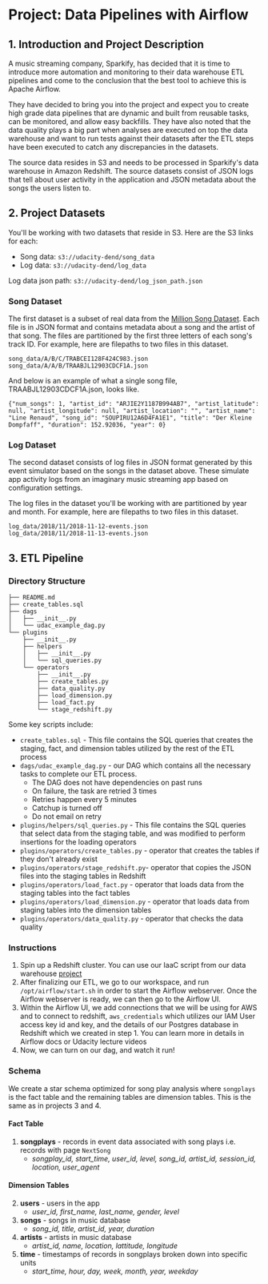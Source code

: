 # Project: Data Pipelines with Airflow
## 1. Introduction and Project Description
A music streaming company, Sparkify, has decided that it is time to introduce more automation and monitoring to their data warehouse ETL pipelines and come to the conclusion that the best tool to achieve this is Apache Airflow.

They have decided to bring you into the project and expect you to create high grade data pipelines that are dynamic and built from reusable tasks, can be monitored, and allow easy backfills. They have also noted that the data quality plays a big part when analyses are executed on top the data warehouse and want to run tests against their datasets after the ETL steps have been executed to catch any discrepancies in the datasets.

The source data resides in S3 and needs to be processed in Sparkify's data warehouse in Amazon Redshift. The source datasets consist of JSON logs that tell about user activity in the application and JSON metadata about the songs the users listen to.


## 2. Project Datasets
You'll be working with two datasets that reside in S3. Here are the S3 links for each:

- Song data: `s3://udacity-dend/song_data`
- Log data: `s3://udacity-dend/log_data`  

Log data json path: `s3://udacity-dend/log_json_path.json`

### Song Dataset
The first dataset is a subset of real data from the [Million Song Dataset](https://labrosa.ee.columbia.edu/millionsong/). Each file is in JSON format and contains metadata about a song and the artist of that song. The files are partitioned by the first three letters of each song's track ID. For example, here are filepaths to two files in this dataset.
```
song_data/A/B/C/TRABCEI128F424C983.json
song_data/A/A/B/TRAABJL12903CDCF1A.json
```
And below is an example of what a single song file, TRAABJL12903CDCF1A.json, looks like.
```
{"num_songs": 1, "artist_id": "ARJIE2Y1187B994AB7", "artist_latitude": null, "artist_longitude": null, "artist_location": "", "artist_name": "Line Renaud", "song_id": "SOUPIRU12A6D4FA1E1", "title": "Der Kleine Dompfaff", "duration": 152.92036, "year": 0}
```

### Log Dataset
The second dataset consists of log files in JSON format generated by this event simulator based on the songs in the dataset above. These simulate app activity logs from an imaginary music streaming app based on configuration settings.

The log files in the dataset you'll be working with are partitioned by year and month. For example, here are filepaths to two files in this dataset.
```
log_data/2018/11/2018-11-12-events.json
log_data/2018/11/2018-11-13-events.json
```


## 3. ETL Pipeline

### Directory Structure
```
├── README.md
├── create_tables.sql
├── dags
│   ├── __init__.py
│   └── udac_example_dag.py
└── plugins
    ├── __init__.py
    ├── helpers
    │   ├── __init__.py
    │   └── sql_queries.py
    └── operators
        ├── __init__.py
        ├── create_tables.py
        ├── data_quality.py
        ├── load_dimension.py
        ├── load_fact.py
        └── stage_redshift.py
```
Some key scripts include:
* `create_tables.sql` - This file contains the SQL queries that creates the staging, fact, and dimension tables utilized by the rest of the ETL process
* `dags/udac_example_dag.py` - our DAG which contains all the necessary tasks to complete our ETL process. 
    * The DAG does not have dependencies on past runs
    * On failure, the task are retried 3 times
    * Retries happen every 5 minutes
    * Catchup is turned off
    * Do not email on retry
* `plugins/helpers/sql_queries.py` - This file contains the SQL queries that select data from the staging table, and was modified to perform insertions for the loading operators
* `plugins/operators/create_tables.py` - operator that creates the tables if they don't already exist
* `plugins/operators/stage_redshift.py`- operator that copies the JSON files into the staging tables in Redshift
* `plugins/operators/load_fact.py` - operator that loads data from the staging tables into the fact tables
* `plugins/operators/load_dimension.py` - operator that loads data from staging tables into the dimension tables
* `plugins/operators/data_quality.py` - operator that checks the data quality



### Instructions
1. Spin up a Redshift cluster. You can use our IaaC script from our data warehouse [project](https://github.com/virajbhalala/udacity-data-engineering/blob/master/Data_Warehouse/connect_redshift_cluster.ipynb) 
2. After finalizing our ETL, we go to our workspace, and run `/opt/airflow/start.sh` in order to start the Airflow webserver. Once the Airflow webserver is ready, we can then go to the Airflow UI.
3. Within the Airflow UI, we add connections that we will be using for AWS and to connect to redshift, `aws_credentials` which utilizes our IAM User access key id and key, and the details of our Postgres database in Redshift which we created in step 1. You can learn more in details in Airflow docs or Udacity lecture videos
4. Now, we can turn on our dag, and watch it run!

### Schema
We create a star schema optimized for song play analysis where `songplays` is the fact table and the remaining tables are dimension tables. This is the same as in projects 3 and 4.

#### Fact Table
1. **songplays** - records in event data associated with song plays i.e. records with page `NextSong`
    * *songplay_id, start_time, user_id, level, song_id, artist_id, session_id, location, user_agent*
#### Dimension Tables
2. **users** - users in the app
    * *user_id, first_name, last_name, gender, level*
3. **songs** - songs in music database
    * *song_id, title, artist_id, year, duration*
4. **artists** - artists in music database
    * *artist_id, name, location, lattitude, longitude*
5. **time** - timestamps of records in songplays broken down into specific units
    * *start_time, hour, day, week, month, year, weekday*